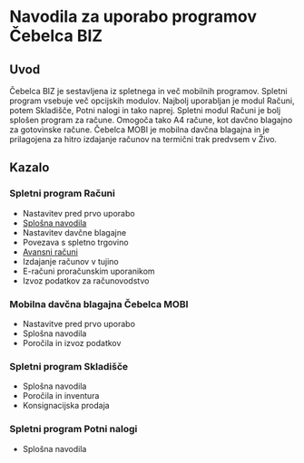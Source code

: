# Navodila za uporabo programov Čebelca BIZ

## Uvod

Čebelca BIZ je sestavljena iz spletnega in več mobilnih programov. Spletni program vsebuje več opcijskih modulov. Najbolj uporabljan je modul Računi, 
potem Skladišče, Potni nalogi in tako naprej. Spletni modul Računi je bolj splošen program za račune. Omogoča tako A4 račune, kot davčno blagajno za
gotovinske račune. Čebelca MOBI je mobilna davčna blagajna in je prilagojena za hitro izdajanje računov na termični trak predvsem v Živo.

## Kazalo

### Spletni program Računi

* Nastavitev pred prvo uporabo
* [Splošna navodila](racuni/splosna_navodila.md)
* Nastavitev davčne blagajne
* Povezava s spletno trgovino
* [Avansni računi](racuni/avansni_racuni.md)
* Izdajanje računov v tujino
* E-računi proračunskim uporanikom
* Izvoz podatkov za računovodstvo

### Mobilna davčna blagajna Čebelca MOBI

* Nastavitve pred prvo uporabo
* Splošna navodila
* Poročila in izvoz podatkov

### Spletni program Skladišče

* Splošna navodila
* Poročila in inventura
* Konsignacijska prodaja

### Spletni program Potni nalogi

* Splošna navodila

